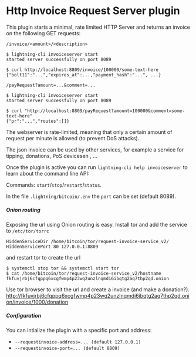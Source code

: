 # Http Invoice Request Server plugin


This plugin starts a minimal, rate limited HTTP Server and returns an invoice on the following GET requests:

``/invoice/<amount>/<description>``

```
$ lightning-cli invoiceserver start
started server successfully on port 8089

$ curl http://localhost:8809/invoice/100000/some-text-here
{"bolt11":"...","expires_at":...,"payment_hash":"...", ...}
```

``/payRequest?amount=...&comment=...``

```
$ lightning-cli invoiceserver start
started server successfully on port 8089

$ curl "http://localhost:8809/payRequest?amount=100000&comment=some-text-here"
{"pr":"...","routes":[]}
```

The webserver is rate-limited, meaning that only a certain amount of request per minute is allowed (to prevent DoS attacks).

The json invoice can be used by other services, for example a service for tipping, donations, PoS devicesen , ...


Once the plugin is active you can run `lightning-cli help invoiceserver` to
learn about the command line API:

Commands: `start`/`stop`/`restart`/`status`.

In the file `.lightning/bitcoin/.env` the `port` can be set (default 8089).

##### Onion routing
Exposing the url using Onion routing is easy. Install tor and 
add the service to `/etc/tor/torrc`
```
HiddenServiceDir /home/bitcoin/tor/request-invoice-service_v2/
HiddenServicePort 80 127.0.0.1:8809

```
and restart tor to create the url
```
$ systemctl stop tor && systemctl start tor
$ cat /home/bitcoin/tor/request-invoice-service_v2/hostname
fkfuvjrbj6cfqppq6xcgfwmp4p23wq2unzlnqmdi6ibqtg2aq7thp2qd.onion
```

Use tor browser to visit the url and create a invoice (and make a donation?).
http://fkfuvjrbj6cfqppq6xcgfwmp4p23wq2unzlnqmdi6ibqtg2aq7thp2qd.onion/invoice/1000/donation

##### Configuration

You can intialize the plugin with a specific port and address:

- `--requestinvoice-address=... (default 127.0.0.1)`
- `--requestinvoice-port=... (default 8809)`
